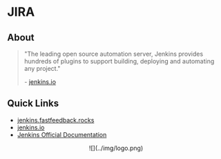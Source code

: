 # JIRA

## About
> "The leading open source automation server, Jenkins provides hundreds of plugins to support building, deploying and automating any project."
>
> \- [jenkins.io](https://jenkins.io/)

## Quick Links
 - [jenkins.fastfeedback.rocks](http://jenkins.fastfeedback.rocks)
 - [jenkins.io](https://jenkins.io/)
 - [Jenkins Official Documentation](https://jenkins.io/doc)

<center>
  ![](../img/logo.png)
</center>
